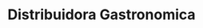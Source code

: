 ---
title: "Distribuidora Gastronomica"
url: /ciudad-autonoma-de-buenos-aires/distribuidora-gastronomica/
shop: Allgemein
---